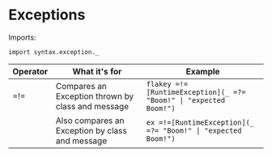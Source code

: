 # Exceptions

Imports:

```
import syntax.exception._
```

| Operator  | What it's for | Example |
| ------------- | ------------- | ------------- |
| =!=  | Compares an Exception thrown by class and message | <code>flakey =!=[RuntimeException](_ =?= "Boom!" \\| "expected Boom!")</code> |
|   | Also compares an Exception by class and message | <code>ex =!=[RuntimeException](_ =?= "Boom!" \\| "expected Boom!")</code> |
